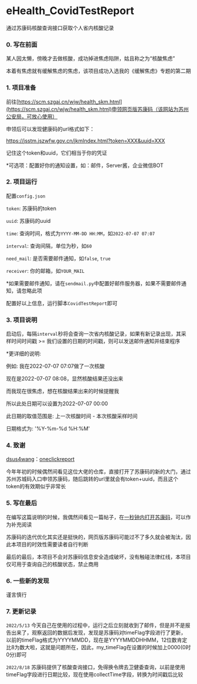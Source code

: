 # eHealth_CovidTestReport

通过苏康码核酸查询接口获取个人省内核酸记录

### 0. 写在前面

某人因太懒，傍晚才去做核酸，成功掉进焦虑陷阱，姑且称之为“核酸焦虑”

本着有焦虑就有缓解焦虑的焦虑，该项目成功入选我的《缓解焦虑》专题的第二期

### 1. 项目准备

前往[https://scm.szgaj.cn/wjw/health_skm.html](https://scm.szgaj.cn/wjw/health_skm.html)申领网页版苏康码（该网站为苏州公安局，可放心使用）

申领后可以发现健康码的url格式如下：

https://jsstm.jszwfw.gov.cn/jkmIndex.html?token=XXX&uuid=XXX

记住这个token和uuid，它们相当于你的凭证

*可选项：配置好你的通知设置，如：邮件，Server酱，企业微信BOT

### 2. 项目运行

配置`config.json`

`token`: 苏康码的token

`uuid`: 苏康码的uuid

`time`: 查询时间，格式为`YYYY-MM-DD HH:MM`，如`2022-07-07 07:07`

`interval`: 查询间隔，单位为秒，如`60`

`need_mail`: 是否需要邮件通知，如`false`, `true`

`receiver`: 你的邮箱，如`YOUR_MAIL`

*如果需要邮件通知，请在`sendmail.py`中配置好邮件服务器，如果不需要邮件通知，请忽略此项

配置好以上信息，运行脚本`CovidTestReport`即可

### 3. 项目说明

启动后，每隔`interval`秒将会查询一次省内核酸记录，如果有新记录出现，其采样时间时间戳 >= 我们设置的日期的时间戳，则可以发送邮件通知并结束程序

*更详细的说明:

例如:
我在2022-07-07 07:07做了一次核酸

现在是2022-07-07 08:08，显然核酸结果还没出来

而我现在很焦虑，想在核酸结果出来的时候提醒我

所以此处日期可以设置为2022-07-07 00:00

此日期的取值范围是: 上一次核酸时间 - 本次核酸采样时间

日期格式为: '%Y-%m-%d %H:%M'

### 4. 致谢

[dsus4wang](https://github.com/dsus4wang)：[oneclickreport](https://github.com/dsus4wang/oneclickreport)

今年年初的时候偶然间看见这位大佬的仓库，直接打开了苏康码的新的大门，通过苏州苏城码入口申领苏康码，随后跳转的url里就会有token+uuid，而且这个token的有效期似乎非常长

### 5. 写在最后

在编写这篇说明的时候，我偶然间看见一篇帖子，在[一秒钟内打开苏康码](https://anduin.aiursoft.com/post/2021/12/7/open-suzhou-health-code-in-1-second)，可以作为补充阅读

苏康码的迭代优化其实还是挺快的，网页版苏康码可能过不了多久就会被淘汰，因此本项目的时效性需要读者自行判断

最后的最后，本项目不会对苏康码信息安全造成破坏，没有触碰法律红线，本项目仅可用于查询自己的核酸状态，禁止商用

### 6. 一些新的发现

谨言慎行

### 7. 更新记录

`2022/5/13` 今天自己在使用的过程中，运行之后立刻就收到了邮件，但是并不是报告出来了，观察返回的数据后发现，发现是苏康码对timeFlag字段进行了更新，以前的timeFlag格式为YYYYMMDD，现在是YYYYMMDDHHMM，12位数肯定比8为数大啦，这就是问题所在，因此，my_timeFlag在设置的时候加上0000(0时0分)即可

`2022/8/18` 苏康码提供了核酸查询接口，免得换令牌去卫健委查询，以前是使用timeFlag字段进行日期比较，现在使用collectTime字段，转换为时间戳后比较
